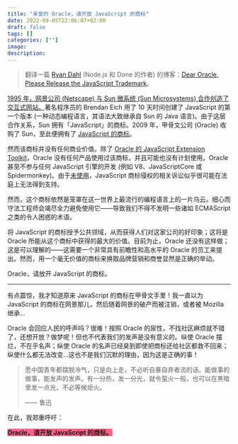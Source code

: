 ```yaml
---
title: "亲爱的 Oracle，请开放 JavaScript 的商标"
date: 2022-09-05T22:06:07+02:00
draft: false
tags: []
categories: [""]
image:
description:
---
```


<!--
![](https://mogeko.github.io/blog-images/r/100/)
{{< spoiler >}}{{< /spoiler >}}
&emsp;&emsp;
 -->

> 翻译一篇 [Ryan Dahl](https://github.com/ry) (Node.js 和 Done 的作者) 的博客：[Dear Oracle, Please Release the JavaScript Trademark](https://tinyclouds.org/trademark)。

[1995 年，网景公司 (Netscape) 与 Sun 微系统 (Sun Microsystems) 合作创造了交互式网站。](https://web.archive.org/web/20020606002913/http://wp.netscape.com/newsref/pr/newsrelease67.html)著名程序员的 Brendan Eich 用了 10 天时间创建了 JavaScript 的第一个版本 (一种动态编程语言，其语法大致继承自 Sun 的 Java 语言)。由于这层合作关系，Sun 拥有「JavaScript」的商标。2009 年，甲骨文公司 (Oracle) 收购了 Sun，至此便拥有了 [JavaScript 的商标](https://tsdr.uspto.gov/#caseNumber=75026640&caseType=SERIAL_NO&searchType=statusSearch)。

然而该商标并没有任何商业价值。除了 [Oracle 的 JavaScript Extension Toolkit](https://www.oracle.com/webfolder/technetwork/jet/index.html)，Oracle 没有任何产品使用过该商标，并且可能也没有计划使用。Oracle 甚至不参与任何 JavaScript 引擎的开发 (例如 V8、JavaScriptCore 或 Spidermonkey)。由于[未使用](https://www.uspto.gov/trademarks/maintain/keeping-your-registration-alive)，JavaScript 商标侵权的相关诉讼似乎很可能在法庭上无法得到支持。

然而，这个商标依然是笼罩在这一世界上最流行的编程语言上的一片乌云。细心而守法工程师会竭尽全力避免使用它——导致我们不得不发明一些诸如 ECMAScript 之类的令人困惑的术语。

将 JavaScript 的商标授予公共领域，从而获得人们对这家公司的好印象；这将是 Oracle 所能从这个商标中获得的最大的价值。目前为止，Oracle 还没有这样做；这是可以理解的——这需要一个非常具有前瞻性和高水平的 Oracle 的员工来提出。然而，用一个毫无价值的商标来换取品牌营销和商誉显然是正确的举动。

Oracle，请放开 JavaScript 的商标。

---

有点震惊，我才知道原来 JavaScript 的商标在甲骨文手里！我一直以为 JavaScript 的商标在网景那儿，然后随着网景的破产而被注销，或者被 Mozilla 继承...

Oracle 会回应人民的呼声吗？很难！按照 Oracle 的尿性，不找社区麻烦就不错了，还想开放？做梦呢！但也不代表我们的发声是没有意义的。纵使 Oracle 摆烂，不在乎名声；纵使 Oracle 的名声已经臭到即使把商标还给社区都救不回来；纵使什么都无法改变...这也不是我们沉默的理由，因为这是正确的事！

> 愿中国青年都摆脱冷气，只是向上走，不必听自暴自弃者流的话。能做事的做事，能发声的发声。有一分热，发一分光，就令萤火一般，也可以在黑暗里发一点光，不必等候炬火。​
>
> <figcaption>—— 鲁迅</figcaption>

在此，我郑重呼吁：

<b style="background: #ff6188;">Oracle，请开放 JavaScript 的商标。</b>
